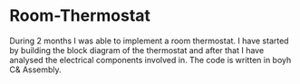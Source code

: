 # Room-Thermostat
During 2 months I was able to implement a room thermostat.  I have started by building the block diagram of the thermostat and after that I have analysed the electrical components involved in. The code is written in boyh C&amp; Assembly.
